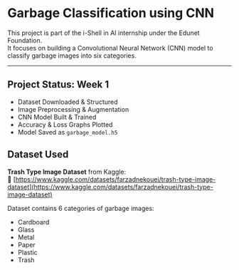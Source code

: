 # Garbage Classification using CNN

This project is part of the i-Shell in AI internship under the Edunet Foundation.  
It focuses on building a Convolutional Neural Network (CNN) model to classify garbage images into six categories.

---

##  Project Status: Week 1 

-  Dataset Downloaded & Structured
-  Image Preprocessing & Augmentation
-  CNN Model Built & Trained
-  Accuracy & Loss Graphs Plotted
-  Model Saved as `garbage_model.h5`



##  Dataset Used

**Trash Type Image Dataset** from Kaggle:  
🔗 [https://www.kaggle.com/datasets/farzadnekouei/trash-type-image-dataset](https://www.kaggle.com/datasets/farzadnekouei/trash-type-image-dataset)

Dataset contains 6 categories of garbage images:
- Cardboard
- Glass
- Metal
- Paper
- Plastic
- Trash







